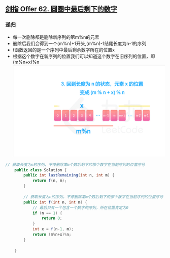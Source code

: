 [剑指 Offer 62. 圆圈中最后剩下的数字](https://leetcode-cn.com/problems/yuan-quan-zhong-zui-hou-sheng-xia-de-shu-zi-lcof/)
---
### 递归
* 每一次删除都是删除新序列的第m%n的元素
* 删除后我们会得到一个(m%n)+1开头,(m%n)-1结尾长度为n-1的序列
* f函数返回的是一个序列中最后剩余数字所在的位置x
* 根据这个数字在新序列的位置我们可以知道这个数字在旧序列的位置，即(m%n+x)%n
![](.Method_images/f22429e1.png)
```java
// 获取长度为n的序列，不停删除第m个数后剩下的那个数字在当前序列的位置序号
    public class Solution {
        public int lastRemaining(int n, int m) {
            return f(n, m);
        }
    
        // 获取长度为n的序列，不停删除第m个数后剩下的那个数字在当前序列的位置序号
        public int f(int n, int m) {
            // 最后只有一个包含一个数字的序列，所在位置肯定为0
            if (n == 1) {
                return 0;
            }
            int x = f(n-1, m);
            return (m%n+x)%n;
        }
    
    }
```
